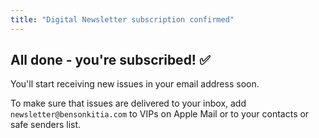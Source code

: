 ```yaml
---
title: "Digital Newsletter subscription confirmed"
---
```


## All done - you're subscribed! ✅

You'll start receiving new issues in your email address soon.

To make sure that issues are delivered to your inbox, add `newsletter@bensonkitia.com` to VIPs on
Apple Mail or to your contacts or safe senders list.
